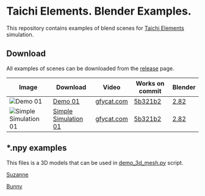 # Taichi Elements. Blender Examples.

This repository contains examples of blend scenes for [Taichi Elements](https://github.com/taichi-dev/taichi_elements) simulation.

## Download

All examples of scenes can be downloaded from the [release](https://github.com/taichi-dev/taichi_elements_blender_examples/releases) page.

|Image | Download                                                                            | Video                                                      | Works on commit                                                                              | Blender |
|------|-------------------------------------------------------------------------------------| -----------------------------------------------------------|----------------------------------------------------------------------------------------------|---------|
|![Demo 01](https://i.imgur.com/sqPpk7H.png)|[Demo 01](https://github.com/taichi-dev/taichi_elements_blender_examples/releases/tag/demo_01_5b321b2) | [gfycat.com](https://thumbs.gfycat.com/WeeklyUnripeGoldeneye-mobile.mp4) |[5b321b2](https://github.com/taichi-dev/taichi_elements/commit/5b321b29bf6ee640669c423cbe6f3cad7175c837) | [2.82](https://download.blender.org/release/Blender2.82/) |
|![Simple Simulation 01](https://i.imgur.com/Zdwvic8.png)|[Simple Simulation 01](https://github.com/taichi-dev/taichi_elements_blender_examples/releases/tag/simple_simulation_01_5b321b2) | [gfycat.com](https://thumbs.gfycat.com/SlimDeterminedBluemorphobutterfly-mobile.mp4) |[5b321b2](https://github.com/taichi-dev/taichi_elements/commit/5b321b29bf6ee640669c423cbe6f3cad7175c837) | [2.82](https://download.blender.org/release/Blender2.82/) |

## *.npy examples

This files is a 3D models that can be used in [demo_3d_mesh.py](https://github.com/taichi-dev/taichi_elements/blob/58156f801a708b0689d19c6d8500016a90481dc9/demo/demo_3d_mesh.py) script.

[Suzanne](https://github.com/taichi-dev/taichi_elements_blender_examples/releases/tag/suzanne_npy)

[Bunny](https://github.com/taichi-dev/taichi_elements_blender_examples/releases/tag/bunny_npy)
